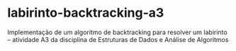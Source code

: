 # labirinto-backtracking-a3
Implementação de um algoritmo de backtracking para resolver um labirinto – atividade A3 da disciplina de Estruturas de Dados e Análise de Algoritmos
